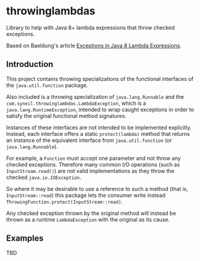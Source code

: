 # throwinglambdas
Library to help with Java 8+ lambda expressions that throw checked exceptions.

Based on Baeldung's article [Exceptions in Java 8 Lambda Expressions](http://www.baeldung.com/java-lambda-exceptions).

## Introduction
This project contains throwing specializations of the functional interfaces of the `java.util.function` package.

Also included is a throwing specialization of `java.lang.Runnable` and the `com.syneil.throwinglambdas.LambdaException`, which is a `java.lang.RuntimeException`, intended to wrap caught exceptions in order to satisfy the original functional method signatures.

Instances of these interfaces are not intended to be implemented explicitly. Instead, each interface offers a static `protect(lambda)` method that returns an instance of the equivalent interface from `java.util.function` (or `java.lang.Runnable`).

For example, a `Function` must accept one parameter and not throw any checked exceptions. Therefore many common I/O operations (such as `InputStream.read()`) are not valid implementations as they throw the checked `java.io.IOException`.

So where it may be desirable to use a reference to such a method (that is, `InputStream::read`) this package lets the consumer write instead `ThrowingFunction.protect(InputStream::read)`.

Any checked exception thrown by the original method will instead be thrown as a runtime `LambdaException` with the original as its cause.

## Examples
TBD
